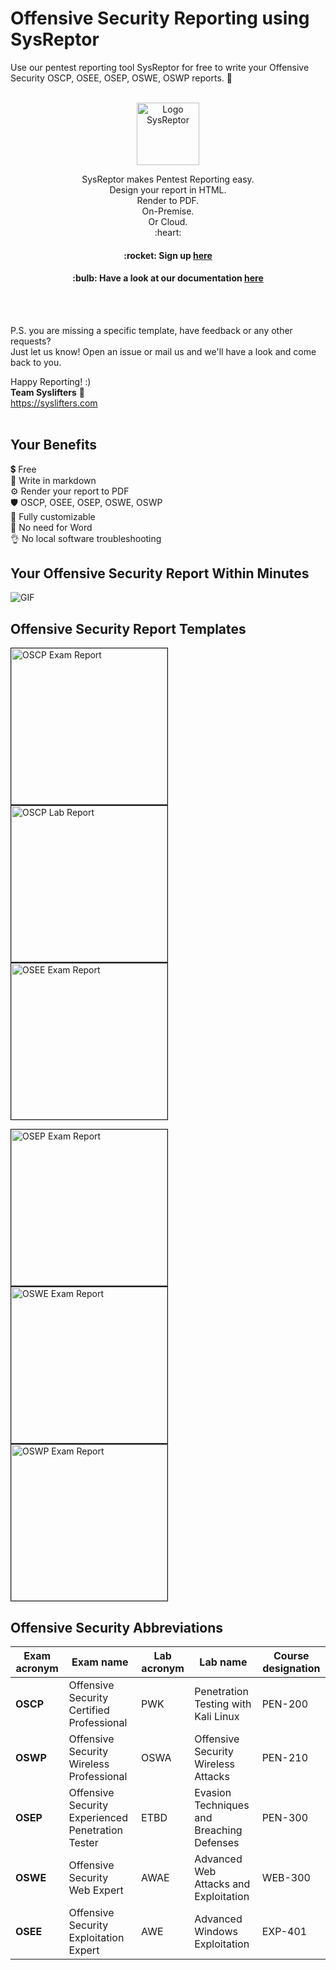# Offensive Security Reporting using SysReptor
Use our pentest reporting tool SysReptor for free to write your Offensive Security OSCP, OSEE, OSEP, OSWE, OSWP reports. 🙌
<br>
<br>

<p align="center">
    <img width="100" src="https://github.com/cmahrl/OSCP-Reporting/blob/main/logo-invert.svg" alt="Logo SysReptor">
</p>
<p align="center">
SysReptor makes Pentest Reporting easy.<br>
Design your report in HTML.<br>
Render to PDF.<br>
On-Premise.<br>
Or Cloud.<br>
:heart:<br>
<h4 align="center">:rocket: Sign up <a class="md-button" href="https://cloud.sysreptor.com/oscp/signup/">here</a></h4>
<h4 align="center">:bulb: Have a look at our documentation <a class="md-button" href="https://docs.sysreptor.com/">here</a></h4>
</p>
<br>
<br>

P.S. you are missing a specific template, have feedback or any other requests?  
Just let us know! Open an issue or mail us and we'll have a look and come back to you.

Happy Reporting! :)  
<b>Team Syslifters</b> 🦖  
<a href="https://syslifters.com">https://syslifters.com</a>
<br>
<br>

## Your Benefits
:heavy_dollar_sign: Free  
:pencil: Write in markdown  
⚙️ Render your report to PDF  
:shield: OSCP, OSEE, OSEP, OSWE, OSWP  
:rocket: Fully customizable  
:tada: No need for Word  
:ok_hand: No local software troubleshooting

## Your Offensive Security Report Within Minutes
![GIF](https://github.com/cmahrl/OSCP-Reporting/blob/main/oscp-reporting.gif)

## Offensive Security Report Templates
<p float="left">
<a href="https://docs.sysreptor.com/assets/reports/OSCP-Exam-Report-Demo.pdf">
<img width="250" alt="OSCP Exam Report" src="https://github.com/cmahrl/OSCP-Reporting/blob/main/OSCP-Exam-Report-Demo-Preview.png" style="border:1px solid;">
</a>

<a href="https://docs.sysreptor.com/assets/reports/OSCP-Lab-Report.pdf" target="_blank">
<img width="250" alt="OSCP Lab Report" src="https://github.com/cmahrl/OSCP-Reporting/blob/main/OSCP-Lab-Report-Preview.png" style="border:1px solid;">
</a>

<a href="https://docs.sysreptor.com/assets/reports/OSEE-Exam-Report.pdf" target="_blank">
<img width="250" alt="OSEE Exam Report" src="https://github.com/cmahrl/OSCP-Reporting/blob/main/OSEE-Exam-Report-Preview.png" style="border:1px solid;"></a>
</p>

<p float="left">
<a href="https://docs.sysreptor.com/assets/reports/OSEP-Exam-Report.pdf" target="_blank">
<img width="250" alt="OSEP Exam Report" src="https://github.com/cmahrl/OSCP-Reporting/blob/main/OSEP-Exam-Report-Preview.png" style="border:1px solid;">
</a>

<a href="https://docs.sysreptor.com/assets/reports/OSWE-Exam-Report.pdf" target="_blank">
<img width="250" alt="OSWE Exam Report" src="https://github.com/cmahrl/OSCP-Reporting/blob/main/OSWE-Exam-Report-Preview.png" style="border:1px solid;">
</a>

<a href="https://docs.sysreptor.com/assets/reports/OSWP-Exam-Report.pdf" target="_blank">
<img width="250" alt="OSWP Exam Report" src="https://github.com/cmahrl/OSCP-Reporting/blob/main/OSWP-Exam-Report-Preview.png" style="border:1px solid;">
</a>
</p>

## Offensive Security Abbreviations

Exam acronym | Exam name                                         | Lab acronym | Lab name                                   | Course designation
-------------|---------------------------------------------------|-------------|--------------------------------------------|-------------------
**OSCP**     | Offensive Security Certified Professional         | PWK         | Penetration Testing with Kali Linux        | PEN-200
**OSWP**     | Offensive Security Wireless Professional          | OSWA        | Offensive Security Wireless Attacks        | PEN-210
**OSEP**     | Offensive Security Experienced Penetration Tester | ETBD        | Evasion Techniques and Breaching Defenses  | PEN-300
**OSWE**     | Offensive Security Web Expert                     | AWAE        | Advanced Web Attacks and Exploitation      | WEB-300
**OSEE**     | Offensive Security Exploitation Expert            | AWE         | Advanced Windows Exploitation              | EXP-401
